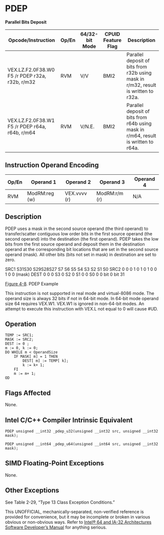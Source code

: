 # PDEP

**Parallel Bits Deposit**

| Opcode/Instruction                             | Op/En | 64/32-bit Mode | CPUID Feature Flag | Description                                                                        |
| ---------------------------------------------- | ----- | -------------- | ------------------ | ---------------------------------------------------------------------------------- |
| VEX.LZ.F2.0F38.W0 F5 /r PDEP r32a, r32b, r/m32 | RVM   | V/V            | BMI2               | Parallel deposit of bits from r32b using mask in r/m32, result is written to r32a. |
| VEX.LZ.F2.0F38.W1 F5 /r PDEP r64a, r64b, r/m64 | RVM   | V/N.E.         | BMI2               | Parallel deposit of bits from r64b using mask in r/m64, result is written to r64a. |

## Instruction Operand Encoding

| Op/En | Operand 1     | Operand 2    | Operand 3     | Operand 4 |
| ----- | ------------- | ------------ | ------------- | --------- |
| RVM   | ModRM:reg (w) | VEX.vvvv (r) | ModRM:r/m (r) | N/A       |

## Description

PDEP uses a mask in the second source operand (the third operand) to transfer/scatter contiguous low order bits in the first source operand (the second operand) into the destination (the first operand). PDEP takes the low bits from the first source operand and deposit them in the destination operand at the corresponding bit locations that are set in the second source operand (mask). All other bits (bits not set in mask) in destination are set to zero.

SRC1
S31S30 S29S28S27
S7 S6 S5 S4 S3 S2 S1 S0
SRC2 0 0 0 1 0
1 0 1 0 0 1 0 0
(mask)
DEST 0 0 0 S3 0
S2 0 S1 0 0 S0 0 0
bit 0
bit 31

[Figure 4-8](/x86/pdep#fig-4-8). PDEP Example

This instruction is not supported in real mode and virtual-8086 mode. The operand size is always 32 bits if not in 64-bit mode. In 64-bit mode operand size 64 requires VEX.W1. VEX.W1 is ignored in non-64-bit modes. An attempt to execute this instruction with VEX.L not equal to 0 will cause #​​​UD.

## Operation

```
TEMP := SRC1;
MASK := SRC2;
DEST := 0 ;
m := 0, k := 0;
DO WHILE m < OperandSize
    IF MASK[ m] = 1 THEN
        DEST[ m] := TEMP[ k];
        k := k+ 1;
    FI
    m := m+ 1;
OD

```

## Flags Affected

None.

## Intel C/C++ Compiler Intrinsic Equivalent

```
PDEP unsigned __int32 _pdep_u32(unsigned __int32 src, unsigned __int32 mask);

```

```
PDEP unsigned __int64 _pdep_u64(unsigned __int64 src, unsigned __int32 mask);

```

## SIMD Floating-Point Exceptions

None.

## Other Exceptions

See Table 2-29, “Type 13 Class Exception Conditions.”

This UNOFFICIAL, mechanically-separated, non-verified reference is provided for convenience, but it may be
incomplete or broken in various obvious or non-obvious
ways. Refer to [Intel® 64 and IA-32 Architectures Software Developer’s Manual](https://software.intel.com/en-us/download/intel-64-and-ia-32-architectures-sdm-combined-volumes-1-2a-2b-2c-2d-3a-3b-3c-3d-and-4) for anything serious.
